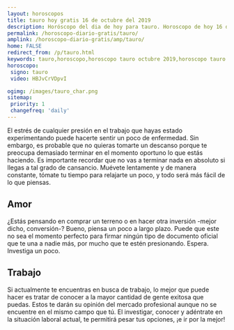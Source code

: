 ```yaml
---
layout: horoscopos
title: tauro hoy gratis 16 de octubre del 2019 
description: Horóscopo del dia de hoy para tauro. Horoscopo de hoy 16 de octubre del 2019. Las predicciones de amor, trabajo, vida personal gratis.
permalink: /horoscopo-diario-gratis/tauro/
amplink: /horoscopo-diario-gratis/amp/tauro/
home: FALSE
redirect_from: /p/tauro.html
keywords: tauro,horoscopo,horoscopo tauro octubre 2019,horoscopo tauro hoy,tarot tauro octubre 2019,horoscopo tauro,tarot tauro hoy,horoscopo de hoy,horoscopo diario,tarot del amor,horoscopo de hoy tauro,horoscopo diario del tarot, Horoscopo de hoy tauro 16 de octubre del 2019,horóscopo del día,signos zodiacales 2019, el horoscopo de hoy
horoscopo:
 signo: tauro
 video: HBJvCrVDpvI

ogimg: /images/tauro_char.png
sitemap:
 priority: 1
 changefreq: 'daily'
---
```



El estrés de cualquier presión en el trabajo que hayas estado experimentando puede hacerte sentir un poco de enfermedad. Sin embargo, es probable que no quieras tomarte un descanso porque te preocupa demasiado terminar en el momento oportuno lo que estás haciendo. Es importante recordar que no vas a terminar nada en absoluto si llegas a tal grado de cansancio. Muévete lentamente y de manera constante, tómate tu tiempo para relajarte un poco, y todo será más fácil de lo que piensas.

## Amor

¿Estás pensando en comprar un terreno o en hacer otra inversión -mejor dicho, conversión-? Bueno, piensa un poco a largo plazo. Puede que este no sea el momento perfecto para firmar ningún tipo de documento oficial que te una a nadie más, por mucho que te estén presionando. Espera. Investiga un poco.

## Trabajo

Si actualmente te encuentras en busca de trabajo, lo mejor que puede hacer es tratar de conocer a la mayor cantidad de gente exitosa que puedas. Estos te darán su opinión del mercado profesional aunque no se encuentre en el mismo campo que tú. El investigar, conocer y adéntrate en la situación laboral actual, te permitirá pesar tus opciones, ¡e ir por la mejor!